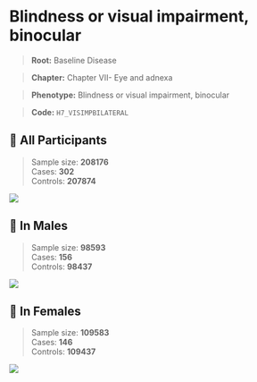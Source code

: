 # Blindness or visual impairment, binocular

> **Root:** Baseline Disease  

> **Chapter:** Chapter VII- Eye and adnexa  

> **Phenotype:** Blindness or visual impairment, binocular  

> **Code:** `H7_VISIMPBILATERAL`

## 🧪 All Participants  
> Sample size: **208176**  
> Cases: **302**  
> Controls: **207874**
<img src="/Disease/Figures/ALL/Incidence/H7_VISIMPBILATERAL.png"/>
<CsvTable src="/Disease/Data/ALL/Incidence/COX_H7_VISIMPBILATERAL.csv" label="🔍 View full results" />

## 👨 In Males  
> Sample size: **98593**  
> Cases: **156**  
> Controls: **98437**
<img src="/Disease/Figures/Male/Incidence/H7_VISIMPBILATERAL.png"/>
<CsvTable src="/Disease/Data/Male/Incidence/COX_H7_VISIMPBILATERAL.csv" label="🔍 View full results" />

## 👩 In Females  
> Sample size: **109583**  
> Cases: **146**  
> Controls: **109437**
<img src="/Disease/Figures/Female/Incidence/H7_VISIMPBILATERAL.png"/>
<CsvTable src="/Disease/Data/Female/Incidence/COX_H7_VISIMPBILATERAL.csv" label="🔍 View full results" />
